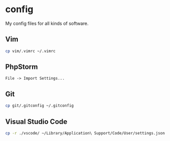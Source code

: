 # config
My config files for all kinds of software.

## Vim

```bash
cp vim/.vimrc ~/.vimrc
```

## PhpStorm

```
File -> Import Settings...
```

## Git

```bash
cp git/.gitconfig ~/.gitconfig
```

## Visual Studio Code

```bash
cp -r ./vscode/ ~/Library/Application\ Support/Code/User/settings.json
```

